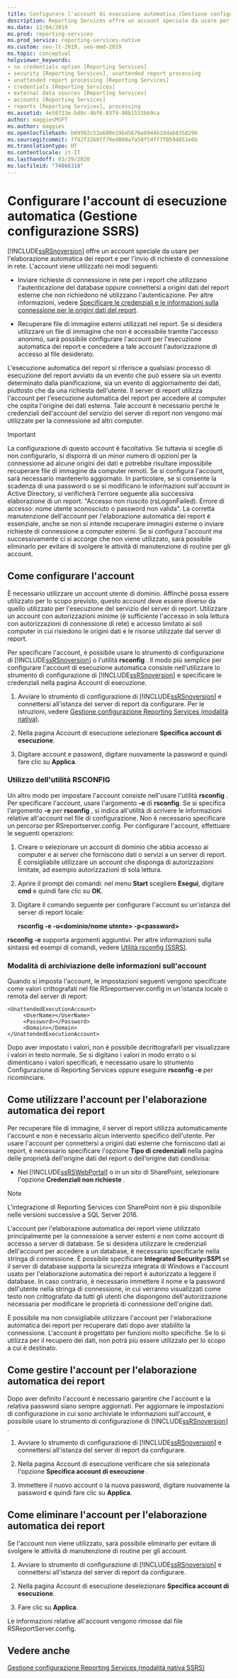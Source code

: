 ```yaml
---
title: Configurare l'account di esecuzione automatica (Gestione configurazione) | Microsoft Docs
description: Reporting Services offre un account speciale da usare per l'elaborazione automatica dei report e per l'invio di richieste di connessione in rete.
ms.date: 12/04/2019
ms.prod: reporting-services
ms.prod_service: reporting-services-native
ms.custom: seo-lt-2019, seo-mmd-2019
ms.topic: conceptual
helpviewer_keywords:
- no credentials option [Reporting Services]
- security [Reporting Services], unattended report processing
- unattended report processing [Reporting Services]
- credentials [Reporting Services]
- external data sources [Reporting Services]
- accounts [Reporting Services]
- reports [Reporting Services], processing
ms.assetid: 4e50733e-bd8c-4bf6-8379-98b1531bb9ca
author: maggiesMSFT
ms.author: maggies
ms.openlocfilehash: b09992c53a680e19bd5676e8944b2ddab8358296
ms.sourcegitcommit: ff82f3260ff79ed860a7a58f54ff7f0594851e6b
ms.translationtype: HT
ms.contentlocale: it-IT
ms.lasthandoff: 03/29/2020
ms.locfileid: "74866318"
---
```

# <a name="configure-the-unattended-execution-account-ssrs-configuration-manager"></a>Configurare l'account di esecuzione automatica (Gestione configurazione SSRS)
  [!INCLUDE[ssRSnoversion](../../includes/ssrsnoversion-md.md)] offre un account speciale da usare per l'elaborazione automatica dei report e per l'invio di richieste di connessione in rete. L'account viene utilizzato nei modi seguenti:  
  
-   Inviare richieste di connessione in rete per i report che utilizzano l'autenticazione del database oppure connettersi a origini dati del report esterne che non richiedono né utilizzano l'autenticazione. Per altre informazioni, vedere [Specificare le credenziali e le informazioni sulla connessione per le origini dati del report](../../reporting-services/report-data/specify-credential-and-connection-information-for-report-data-sources.md).

-   Recuperare file di immagine esterni utilizzati nel report. Se si desidera utilizzare un file di immagine che non è accessibile tramite l'accesso anonimo, sarà possibile configurare l'account per l'esecuzione automatica dei report e concedere a tale account l'autorizzazione di accesso al file desiderato.  
  
 L'esecuzione automatica del report si riferisce a qualsiasi processo di esecuzione del report avviato da un evento che può essere sia un evento determinato dalla pianificazione, sia un evento di aggiornamento dei dati, piuttosto che da una richiesta dell'utente. Il server di report utilizza l'account per l'esecuzione automatica del report per accedere al computer che ospita l'origine dei dati esterna. Tale account è necessario perché le credenziali dell'account del servizio del server di report non vengono mai utilizzate per la connessione ad altri computer.  
  
> [!IMPORTANT]  
>  La configurazione di questo account è facoltativa. Se tuttavia si sceglie di non configurarlo, si disporrà di un minor numero di opzioni per la connessione ad alcune origini dei dati e potrebbe risultare impossibile recuperare file di immagine da computer remoti. Se si configura l'account, sarà necessario mantenerlo aggiornato. In particolare, se si consente la scadenza di una password o se si modificano le informazioni sull'account in Active Directory, si verificherà l'errore seguente alla successiva elaborazione di un report: "Accesso non riuscito (rsLogonFailed). Errore di accesso: nome utente sconosciuto o password non valida". La corretta manutenzione dell'account per l'elaborazione automatica dei report è essenziale, anche se non si intende recuperare immagini esterne o inviare richieste di connessione a computer esterni. Se si configura l'account ma successivamente ci si accorge che non viene utilizzato, sarà possibile eliminarlo per evitare di svolgere le attività di manutenzione di routine per gli account.  
  
## <a name="how-to-configure-the-account"></a>Come configurare l'account  
 È necessario utilizzare un account utente di dominio. Affinché possa essere utilizzato per lo scopo previsto, questo account deve essere diverso da quello utilizzato per l'esecuzione del servizio del server di report. Utilizzare un account con autorizzazioni minime (è sufficiente l'accesso in sola lettura con autorizzazioni di connessione di rete) e accesso limitato ai soli computer in cui risiedono le origini dati e le risorse utilizzate dal server di report.  
  
 Per specificare l'account, è possibile usare lo strumento di configurazione di [!INCLUDE[ssRSnoversion](../../includes/ssrsnoversion-md.md)] o l'utilità **rsconfig** . Il modo più semplice per configurare l'account di esecuzione automatica consiste nell'utilizzare lo strumento di configurazione di [!INCLUDE[ssRSnoversion](../../includes/ssrsnoversion-md.md)] e specificare le credenziali nella pagina Account di esecuzione.  
  
1.  Avviare lo strumento di configurazione di [!INCLUDE[ssRSnoversion](../../includes/ssrsnoversion-md.md)] e connettersi all'istanza del server di report da configurare. Per le istruzioni, vedere [Gestione configurazione Reporting Services &#40;modalità nativa&#41;](../../reporting-services/install-windows/reporting-services-configuration-manager-native-mode.md).  
  
2.  Nella pagina Account di esecuzione selezionare **Specifica account di esecuzione**.  
  
3.  Digitare account e password, digitare nuovamente la password e quindi fare clic su **Applica**.  
  
### <a name="using-rsconfig-utility"></a>Utilizzo dell'utilità RSCONFIG  
 Un altro modo per impostare l'account consiste nell'usare l'utilità **rsconfig** . Per specificare l'account, usare l'argomento **-e** di **rsconfig**. Se si specifica l'argomento **-e** per **rsconfig** , si indica all'utilità di scrivere le informazioni relative all'account nel file di configurazione. Non è necessario specificare un percorso per RSreportserver.config. Per configurare l'account, effettuare le seguenti operazioni:  
  
1.  Creare o selezionare un account di dominio che abbia accesso ai computer e ai server che forniscono dati o servizi a un server di report. È consigliabile utilizzare un account che disponga di autorizzazioni limitate, ad esempio autorizzazioni di sola lettura.  
  
2.  Aprire il prompt dei comandi: nel menu **Start** scegliere **Esegui**, digitare **cmd** e quindi fare clic su **OK**.  
  
3.  Digitare il comando seguente per configurare l'account su un'istanza del server di report locale:  
  
     **rsconfig -e -u\<dominio/nome utente> -p\<password>**  
  
 **rsconfig -e** supporta argomenti aggiuntivi. Per altre informazioni sulla sintassi ed esempi di comandi, vedere [Utilità rsconfig &#40;SSRS&#41;](../../reporting-services/tools/rsconfig-utility-ssrs.md).
 
### <a name="how-account-information-is-stored"></a>Modalità di archiviazione delle informazioni sull'account  
 Quando si imposta l'account, le impostazioni seguenti vengono specificate come valori crittografati nel file RSreportserver.config in un'istanza locale o remota del server di report:  
  
```  
<UnattendedExecutionAccount>  
     <UserName></UserName>  
     <Password></Password>  
     <Domain></Domain>  
</UnattendedExecutionAccount>  
```  
  
 Dopo aver impostato i valori, non è possibile decrittografarli per visualizzare i valori in testo normale. Se si digitano i valori in modo errato o si dimenticano i valori specificati, è necessario usare lo strumento Configurazione di Reporting Services oppure eseguire **rsconfig -e** per ricominciare.  
  
## <a name="how-to-use-the-unattended-report-processing-account"></a>Come utilizzare l'account per l'elaborazione automatica dei report  
 Per recuperare file di immagine, il server di report utilizza automaticamente l'account e non è necessario alcun intervento specifico dell'utente. Per usare l'account per connettersi a origini dati esterne che forniscono dati ai report, è necessario specificare l'opzione **Tipo di credenziali** nella pagina delle proprietà dell'origine dati del report o dell'origine dati condivisa:  
  
-   Nel [!INCLUDE[ssRSWebPortal](../../includes/ssrswebportal.md)] o in un sito di SharePoint, selezionare l'opzione **Credenziali non richieste** .  

> [!NOTE]
> L'integrazione di Reporting Services con SharePoint non è più disponibile nelle versioni successive a SQL Server 2016.
  
 L'account per l'elaborazione automatica dei report viene utilizzato principalmente per la connessione a server esterni e non come account di accesso a server di database. Se si desidera utilizzare le credenziali dell'account per accedere a un database, è necessario specificarle nella stringa di connessione. È possibile specificare **Integrated Security=SSPI** se il server di database supporta la sicurezza integrata di Windows e l'account usato per l'elaborazione automatica dei report è autorizzato a leggere il database. In caso contrario, è necessario immettere il nome e la password dell'utente nella stringa di connessione, in cui verranno visualizzati come testo non crittografato da tutti gli utenti che dispongono dell'autorizzazione necessaria per modificare le proprietà di connessione dell'origine dati.  
  
 È possibile ma non consigliabile utilizzare l'account per l'elaborazione automatica dei report per recuperare dati dopo aver stabilito la connessione. L'account è progettato per funzioni molto specifiche. Se lo si utilizza per il recupero dei dati, non potrà più essere utilizzato per lo scopo a cui è destinato.  
  
## <a name="how-to-maintain-the-unattended-report-processing-account"></a>Come gestire l'account per l'elaborazione automatica dei report  
 Dopo aver definito l'account è necessario garantire che l'account e la relativa password siano sempre aggiornati. Per aggiornare le impostazioni di configurazione in cui sono archiviate le informazioni sull'account, è possibile usare lo strumento di configurazione di [!INCLUDE[ssRSnoversion](../../includes/ssrsnoversion-md.md)] .  
  
1.  Avviare lo strumento di configurazione di [!INCLUDE[ssRSnoversion](../../includes/ssrsnoversion-md.md)] e connettersi all'istanza del server di report da configurare.  
  
2.  Nella pagina Account di esecuzione verificare che sia selezionata l'opzione **Specifica account di esecuzione** .  
  
3.  Immettere il nuovo account o la nuova password, digitare nuovamente la password e quindi fare clic su **Applica**.  
  
## <a name="how-to-delete-the-unattended-report-processing-account"></a>Come eliminare l'account per l'elaborazione automatica dei report  
 Se l'account non viene utilizzato, sarà possibile eliminarlo per evitare di svolgere le attività di manutenzione di routine per gli account.  
  
1.  Avviare lo strumento di configurazione di [!INCLUDE[ssRSnoversion](../../includes/ssrsnoversion-md.md)] e connettersi all'istanza del server di report da configurare.  
  
2.  Nella pagina Account di esecuzione deselezionare **Specifica account di esecuzione**.  
  
3.  Fare clic su **Applica**.  
  
 Le informazioni relative all'account vengono rimosse dal file RSReportServer.config.  
  
## <a name="see-also"></a>Vedere anche  
 [Gestione configurazione Reporting Services (modalità nativa SSRS)](../../reporting-services/install-windows/reporting-services-configuration-manager-native-mode.md)  
  
  
